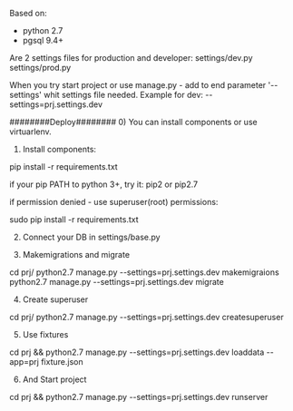 Based on:
- python 2.7
- pgsql 9.4+

Are 2 settings files for production and developer:
settings/dev.py
settings/prod.py

When you try start project or use manage.py - add to end parameter '--settings' whit settings file needed.
Example for dev:
  --settings=prj.settings.dev 

########Deploy########
0) You can install components or use virtuarlenv.
1) Install components:
  
  pip install -r requirements.txt

if your pip PATH to python 3+, try it:
  pip2 or pip2.7

if permission denied - use superuser(root) permissions:

  sudo pip install -r requirements.txt

2) Connect your DB in settings/base.py

3) Makemigrations and migrate
  
  cd prj/
  python2.7 manage.py --settings=prj.settings.dev  makemigraions
  python2.7 manage.py --settings=prj.settings.dev  migrate

4) Create superuser
  
  cd prj/
  python2.7 manage.py --settings=prj.settings.dev  createsuperuser
  
5) Use fixtures

  cd prj && python2.7 manage.py --settings=prj.settings.dev loaddata --app=prj fixture.json
  
6) And Start project

  cd prj && python2.7 manage.py --settings=prj.settings.dev runserver
